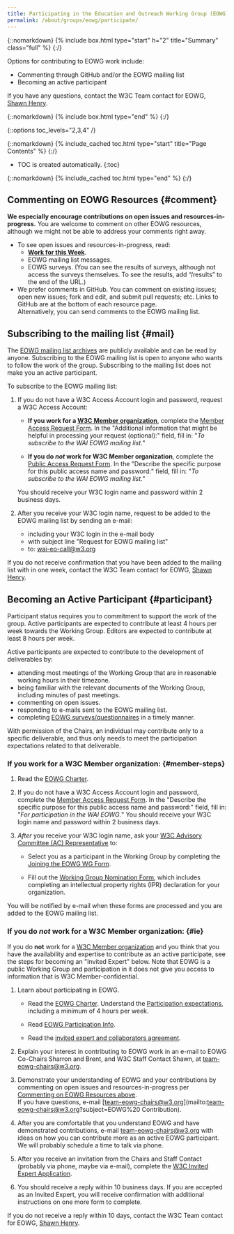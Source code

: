 ```yaml
---
title: Participating in the Education and Outreach Working Group (EOWG)
permalink: /about/groups/eowg/participate/
---
```


{::nomarkdown}
{% include box.html type="start" h="2" title="Summary" class="full" %}
{:/}

Options for contributing to EOWG work include:

-   Commenting through GitHub and/or the EOWG mailing list
-   Becoming an active participant

If you have any questions, contact the W3C Team contact for EOWG, [Shawn Henry](https://www.w3.org/People/Shawn/).

{::nomarkdown}
{% include box.html type="end" %}
{:/}

{::options toc_levels="2,3,4" /}

{::nomarkdown}
{% include_cached toc.html type="start" title="Page Contents" %}
{:/}

-   TOC is created automatically.
{:toc}

{::nomarkdown}
{% include_cached toc.html type="end" %}
{:/}

## Commenting on EOWG Resources {#comment}

**We especially encourage contributions on open issues and resources-in-progress.** You are welcome to comment on other EOWG resources, although we might not be able to address your comments right away.
- To see open issues and resources-in-progress, read:
   -  **[Work for this Week]( https://www.w3.org/WAI/EO/wiki/EOWG_Meetings#Work_for_this_week)**.
   - EOWG mailing list messages.
   - EOWG surveys. (You can see the results of surveys, although not access the surveys themselves. To see the results, add “/results” to the end of the URL.)
- We prefer comments in GitHub. You can comment on existing issues; open new issues; fork and edit, and submit pull requests; etc. Links to GitHub are at the bottom of each resource page.<br>Alternatively, you can send comments to the EOWG mailing list.

## Subscribing to the mailing list {#mail}

The [EOWG mailing list archives](http://lists.w3.org/Archives/Public/w3c-wai-eo/) are publicly available and can be read by anyone. Subscribing to the EOWG mailing list is open to anyone who wants to follow the work of the group. Subscribing to the mailing list does not make you an active participant.

To subscribe to the EOWG mailing list:

1.  If you do not have a W3C Access Account login and password, request a W3C Access Account:

    -   **If you work for a [W3C Member organization](https://www.w3.org/Consortium/Member/List)**, complete the [Member Access Request Form](http://cgi.w3.org/MemberAccess/). In the "Additional information that might be helpful in processing your request (optional):" field, fill in: "*To subscribe to the WAI EOWG mailing list.*"

    -   **If you do *not* work for W3C Member organization**, complete the [Public Access Request Form](http://cgi.w3.org/MemberAccess/Public). In the "Describe the specific purpose for this public access name and password:" field, fill in: "*To subscribe to the WAI EOWG mailing list.*"
    
    You should receive your W3C login name and password within 2 business days.

2.  After you receive your W3C login name, request to be added to the EOWG mailing list by sending an e-mail:
    -   including your W3C login in the e-mail body
    -   with subject line "Request for EOWG mailing list"
    -   to: [wai-eo-call@w3.org](mailto:wai-eo-call@w3.org?subject=Request%20for%20EOWG%20mailing%20list&body=W3C%20login%3A%20%5B...put%20yours%20here...%5D)

If you do not receive confirmation that you have been added to the mailing list with in one week, contact the W3C Team contact for EOWG, [Shawn Henry](https://www.w3.org/people/shawn/).

## Becoming an Active Participant {#participant}

Participant status requires you to commitment to support the work of the group. Active participants are expected to contribute at least 4 hours per week towards the Working Group. Editors are expected to contribute at least 8 hours per week.

Active participants are expected to contribute to the development of deliverables by:
-   attending most meetings of the Working Group that are in reasonable working hours in their timezone.
-   being familiar with the relevant documents of the Working Group, including minutes of past meetings.
-   commenting on open issues.
-   responding to e-mails sent to the EOWG mailing list.
-   completing [EOWG surveys/questionnaires](http://www.w3.org/2002/09/wbs/35532/all) in a timely manner.

With permission of the Chairs, an individual may contribute only to a specific deliverable, and thus only needs to meet the participation expectations related to that deliverable.

### If you work for a W3C Member organization: {#member-steps}

1.  Read the [EOWG Charter]( https://www.w3.org/WAI/EO/charter2017).

2.  If you do not have a W3C Access Account login and password, complete the [Member Access Request Form](http://cgi.w3.org/MemberAccess/). In the "Describe the specific purpose for this public access name and password:" field, fill in: "*For participation in the WAI EOWG.*" You should receive your W3C login name and password within 2 business days.

3.  *After* you receive your W3C login name, ask your [W3C Advisory Committee (AC) Representative](http://www.w3.org/Member/ACList.html) to:

    -   Select you as a participant in the Working Group by completing the [Joining the EOWG WG Form](/2004/01/pp-impl/35532/join).

    -   Fill out the [Working Group Nomination Form](/2004/01/pp-impl/35532/change), which includes completing an intellectual property rights (IPR) declaration for your organization.

You will be notified by e-mail when these forms are processed and you are added to the EOWG mailing list.

### If you do *not* work for a W3C Member organization: {#ie}

If you do **not** work for a [W3C Member organization](http://www.w3.org/Consortium/Member/List) and you think that you have the availability and expertise to contribute as an active participate, see the steps for becoming an "Invited Expert" below. Note that EOWG is a public Working Group and participation in it does not give you access to information that is W3C Member-confidential.

1.  Learn about participating in EOWG.

    -   Read the [EOWG Charter]( https://www.w3.org/WAI/EO/charter2017). Understand the [Participation expectations]( https://www.w3.org/WAI/EO/charter2017#participation), including a minimum of 4 hours per week.

    -   Read [EOWG Participation Info](https://www.w3.org/WAI/EO/wiki/EOWG_Participation_Info).

    -   Read the [invited expert and collaborators agreement](http://www.w3.org/Consortium/Legal/collaborators-agreement).

2.  Explain your interest in contributing to EOWG work in an e-mail to EOWG Co-Chairs Sharron and Brent, and W3C Staff Contact Shawn, at [team-eowg-chairs@w3.org](mailto:team-eowg-chairs@w3.org?subject=EOWG%20Contribution).

3.  Demonstrate your understanding of EOWG and your contributions by commenting on open issues and resources-in-progress per [Commenting on EOWG Resources above](#contribute).<br>If you have questions, e-mail [team-eowg-chairs@w3.org](mailto:team-eowg-chairs@w3.org?subject=EOWG%20 Contribution).

4.  After you are comfortable that you understand EOWG and have demonstrated contributions, e-mail [team-eowg-chairs@w3.org](mailto:team-eowg-chairs@w3.org?subject=EOWG%20participation) with ideas on how you can contribute more as an active EOWG participant. We will probably schedule a time to talk via phone.

5.  After you receive an invitation from the Chairs and Staff Contact (probably via phone, maybe via e-mail), complete the [W3C Invited Expert Application](https://www.w3.org/2002/09/wbs/1/ieapp/).

6.  You should receive a reply within 10 business days. If you are accepted as an Invited Expert, you will receive confirmation with additional instructions on one more form to complete.

  If you do not receive a reply within 10 days, contact the W3C Team contact for EOWG, [Shawn Henry](https://www.w3.org/People/Shawn/).
